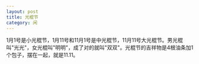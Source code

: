```yaml
---
layout: post
title: 光棍节
category: 闲
---
```

1月1号是小光棍节，1月11号和11月1号是中光棍节，11月11号大光棍节。男光棍叫"光光"，女光棍叫"明明"，成了对的就叫"双双"。光棍节的吉祥物是4根油条加1个包子，摆在一起，就是11.11。